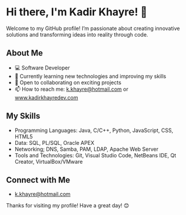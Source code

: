 # Hi there, I'm Kadir Khayre! 👋
Welcome to my GitHub profile! I’m passionate about creating innovative solutions and transforming ideas into reality through code.

## About Me
- 💻 Software Developer
- 🌱 Currently learning new technologies and improving my skills
- 🤝 Open to collaborating on exciting projects
- 📫 How to reach me: k.khayre@hotmail.com or www.kadirkhayredev.com

## My Skills
- Programming Languages: Java, C/C++, Python, JavaScript, CSS, HTML5
- Data: SQL, PL/SQL, Oracle APEX
- Networking; DNS, Samba, PAM, LDAP, Apache Web Server
- Tools and Technologies: Git, Visual Studio Code, NetBeans IDE, Qt Creator, VirtualBox/VMware

## Connect with Me
- k.khayre@hotmail.com

Thanks for visiting my profile! Have a great day! 😊
